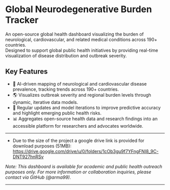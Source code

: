 
# Global Neurodegenerative Burden Tracker

An open-source global health dashboard visualizing the burden of neurological, cardiovascular, and related medical conditions across 190+ countries.  
Designed to support global public health initiatives by providing real-time visualization of disease distribution and outbreak severity.

## Key Features
- 🧠 AI-driven mapping of neurological and cardiovascular disease prevalence, tracking trends across 190+ countries.
- 🌎 Visualizes outbreak severity and regional burden levels through dynamic, iterative data models.
- 🔄 Regular updates and model iterations to improve predictive accuracy and highlight emerging public health risks.
- 📊 Aggregates open-source health data and research findings into an accessible platform for researchers and advocates worldwide.

---
* Due to the size of the project a google drive link is provided for download purposes (51MB): https://drive.google.com/drive/u/0/folders/1cOb3gu9f7YFngFNI8_9C-DNT927hnRSv
  
*Note: This dashboard is available for academic and public health outreach purposes only.* 
*For more information or collaboration inquiries, please contact via GitHub (@arma99).*

---
